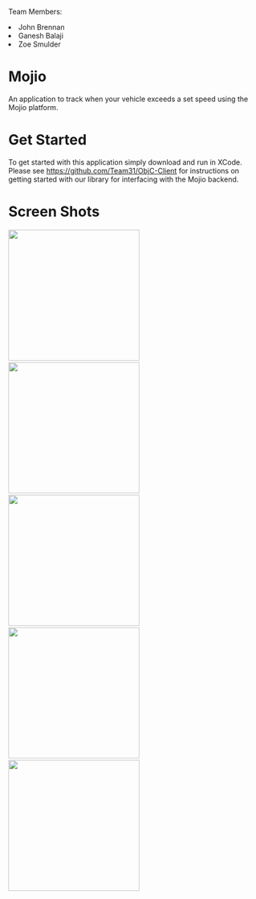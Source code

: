 Team Members:

<li>John Brennan</li>
<li>Ganesh Balaji</li>
<li>Zoe Smulder</li>

Mojio
=====

An application to track when your vehicle exceeds a set speed using the Mojio platform.

Get Started
=====
To get started with this application simply download and run in XCode.
Please see https://github.com/Team31/ObjC-Client for instructions on getting started with our library for interfacing with the Mojio backend.

Screen Shots
=====


<img width=261 src="https://raw.github.com/Team31/Mojio/master/Screenshots/screen1.png"/>
&nbsp;&nbsp;&nbsp;&nbsp;
<img width=261 src="https://raw.github.com/Team31/Mojio/master/Screenshots/screen2.png"/>
&nbsp;&nbsp;&nbsp;&nbsp;
<img width=261 src="https://raw.github.com/Team31/Mojio/master/Screenshots/screen3.png"/>
&nbsp;&nbsp;&nbsp;&nbsp;
<img width=261 src="https://raw.github.com/Team31/Mojio/master/Screenshots/screen4.png"/>
&nbsp;&nbsp;&nbsp;&nbsp;
<img width=261 src="https://raw.github.com/Team31/Mojio/master/Screenshots/screen5.png"/>

